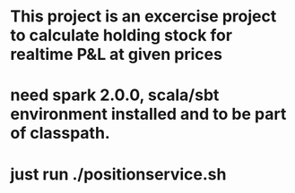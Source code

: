 # This project is an excercise project to calculate holding stock for realtime P&L at given prices
# need spark 2.0.0, scala/sbt environment installed and to be part of classpath.
# just run ./positionservice.sh

